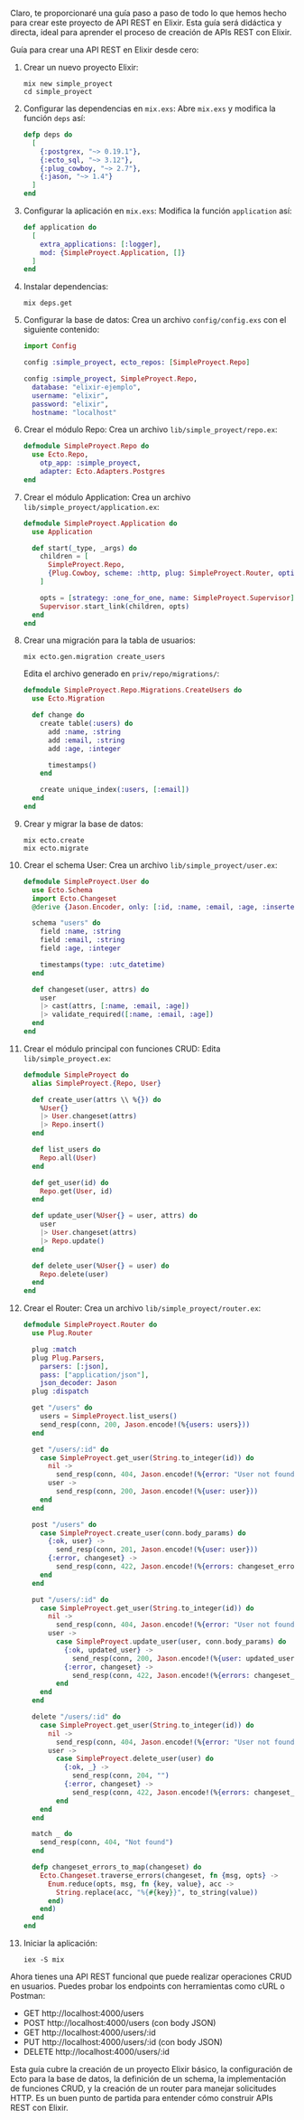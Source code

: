 Claro, te proporcionaré una guía paso a paso de todo lo que hemos hecho para crear este proyecto de API REST en Elixir. Esta guía será didáctica y directa, ideal para aprender el proceso de creación de APIs REST con Elixir.

Guía para crear una API REST en Elixir desde cero:

1. Crear un nuevo proyecto Elixir:
   ```
   mix new simple_proyect
   cd simple_proyect
   ```

2. Configurar las dependencias en `mix.exs`:
   Abre `mix.exs` y modifica la función `deps` así:
   ```elixir
   defp deps do
     [
       {:postgrex, "~> 0.19.1"},
       {:ecto_sql, "~> 3.12"},
       {:plug_cowboy, "~> 2.7"},
       {:jason, "~> 1.4"}
     ]
   end
   ```

3. Configurar la aplicación en `mix.exs`:
   Modifica la función `application` así:
   ```elixir
   def application do
     [
       extra_applications: [:logger],
       mod: {SimpleProyect.Application, []}
     ]
   end
   ```

4. Instalar dependencias:
   ```
   mix deps.get
   ```

5. Configurar la base de datos:
   Crea un archivo `config/config.exs` con el siguiente contenido:
   ```elixir
   import Config

   config :simple_proyect, ecto_repos: [SimpleProyect.Repo]

   config :simple_proyect, SimpleProyect.Repo,
     database: "elixir-ejemplo",
     username: "elixir",
     password: "elixir",
     hostname: "localhost"
   ```

6. Crear el módulo Repo:
   Crea un archivo `lib/simple_proyect/repo.ex`:
   ```elixir
   defmodule SimpleProyect.Repo do
     use Ecto.Repo,
       otp_app: :simple_proyect,
       adapter: Ecto.Adapters.Postgres
   end
   ```

7. Crear el módulo Application:
   Crea un archivo `lib/simple_proyect/application.ex`:
   ```elixir
   defmodule SimpleProyect.Application do
     use Application

     def start(_type, _args) do
       children = [
         SimpleProyect.Repo,
         {Plug.Cowboy, scheme: :http, plug: SimpleProyect.Router, options: [port: 4000]}
       ]

       opts = [strategy: :one_for_one, name: SimpleProyect.Supervisor]
       Supervisor.start_link(children, opts)
     end
   end
   ```

8. Crear una migración para la tabla de usuarios:
   ```
   mix ecto.gen.migration create_users
   ```
   Edita el archivo generado en `priv/repo/migrations/`:
   ```elixir
   defmodule SimpleProyect.Repo.Migrations.CreateUsers do
     use Ecto.Migration

     def change do
       create table(:users) do
         add :name, :string
         add :email, :string
         add :age, :integer

         timestamps()
       end

       create unique_index(:users, [:email])
     end
   end
   ```

9. Crear y migrar la base de datos:
   ```
   mix ecto.create
   mix ecto.migrate
   ```

10. Crear el schema User:
    Crea un archivo `lib/simple_proyect/user.ex`:
    ```elixir
    defmodule SimpleProyect.User do
      use Ecto.Schema
      import Ecto.Changeset
      @derive {Jason.Encoder, only: [:id, :name, :email, :age, :inserted_at, :updated_at]}

      schema "users" do
        field :name, :string
        field :email, :string
        field :age, :integer

        timestamps(type: :utc_datetime)
      end

      def changeset(user, attrs) do
        user
        |> cast(attrs, [:name, :email, :age])
        |> validate_required([:name, :email, :age])
      end
    end
    ```

11. Crear el módulo principal con funciones CRUD:
    Edita `lib/simple_proyect.ex`:
    ```elixir
    defmodule SimpleProyect do
      alias SimpleProyect.{Repo, User}

      def create_user(attrs \\ %{}) do
        %User{}
        |> User.changeset(attrs)
        |> Repo.insert()
      end

      def list_users do
        Repo.all(User)
      end

      def get_user(id) do
        Repo.get(User, id)
      end

      def update_user(%User{} = user, attrs) do
        user
        |> User.changeset(attrs)
        |> Repo.update()
      end

      def delete_user(%User{} = user) do
        Repo.delete(user)
      end
    end
    ```

12. Crear el Router:
    Crea un archivo `lib/simple_proyect/router.ex`:
    ```elixir
    defmodule SimpleProyect.Router do
      use Plug.Router

      plug :match
      plug Plug.Parsers,
        parsers: [:json],
        pass: ["application/json"],
        json_decoder: Jason
      plug :dispatch

      get "/users" do
        users = SimpleProyect.list_users()
        send_resp(conn, 200, Jason.encode!(%{users: users}))
      end

      get "/users/:id" do
        case SimpleProyect.get_user(String.to_integer(id)) do
          nil ->
            send_resp(conn, 404, Jason.encode!(%{error: "User not found"}))
          user ->
            send_resp(conn, 200, Jason.encode!(%{user: user}))
        end
      end

      post "/users" do
        case SimpleProyect.create_user(conn.body_params) do
          {:ok, user} ->
            send_resp(conn, 201, Jason.encode!(%{user: user}))
          {:error, changeset} ->
            send_resp(conn, 422, Jason.encode!(%{errors: changeset_errors_to_map(changeset)}))
        end
      end

      put "/users/:id" do
        case SimpleProyect.get_user(String.to_integer(id)) do
          nil ->
            send_resp(conn, 404, Jason.encode!(%{error: "User not found"}))
          user ->
            case SimpleProyect.update_user(user, conn.body_params) do
              {:ok, updated_user} ->
                send_resp(conn, 200, Jason.encode!(%{user: updated_user}))
              {:error, changeset} ->
                send_resp(conn, 422, Jason.encode!(%{errors: changeset_errors_to_map(changeset)}))
            end
        end
      end

      delete "/users/:id" do
        case SimpleProyect.get_user(String.to_integer(id)) do
          nil ->
            send_resp(conn, 404, Jason.encode!(%{error: "User not found"}))
          user ->
            case SimpleProyect.delete_user(user) do
              {:ok, _} ->
                send_resp(conn, 204, "")
              {:error, changeset} ->
                send_resp(conn, 422, Jason.encode!(%{errors: changeset_errors_to_map(changeset)}))
            end
        end
      end

      match _ do
        send_resp(conn, 404, "Not found")
      end

      defp changeset_errors_to_map(changeset) do
        Ecto.Changeset.traverse_errors(changeset, fn {msg, opts} ->
          Enum.reduce(opts, msg, fn {key, value}, acc ->
            String.replace(acc, "%{#{key}}", to_string(value))
          end)
        end)
      end
    end
    ```

13. Iniciar la aplicación:
    ```
    iex -S mix
    ```

Ahora tienes una API REST funcional que puede realizar operaciones CRUD en usuarios. Puedes probar los endpoints con herramientas como cURL o Postman:

- GET http://localhost:4000/users
- POST http://localhost:4000/users (con body JSON)
- GET http://localhost:4000/users/:id
- PUT http://localhost:4000/users/:id (con body JSON)
- DELETE http://localhost:4000/users/:id

Esta guía cubre la creación de un proyecto Elixir básico, la configuración de Ecto para la base de datos, la definición de un schema, la implementación de funciones CRUD, y la creación de un router para manejar solicitudes HTTP. Es un buen punto de partida para entender cómo construir APIs REST con Elixir.
